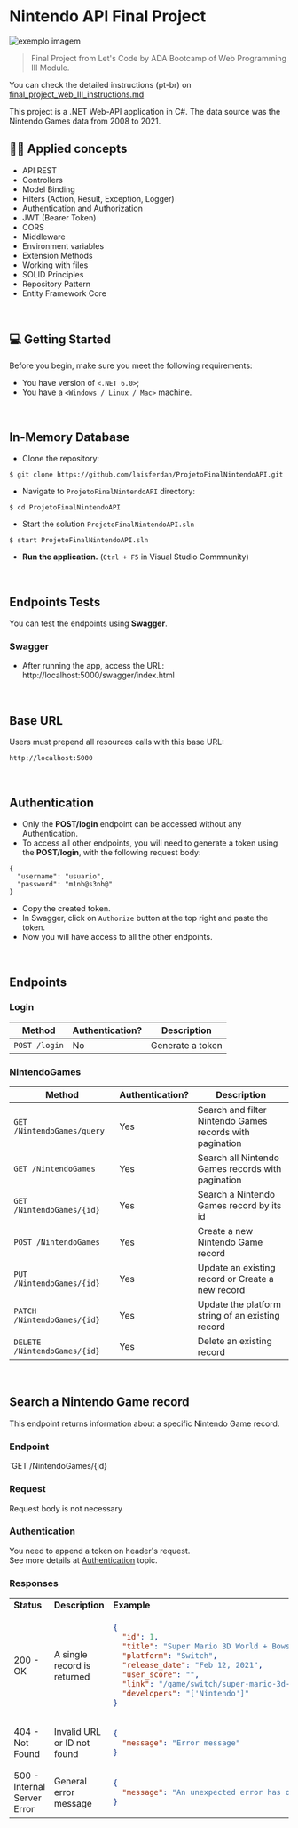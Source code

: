 # Nintendo API Final Project

<img src="https://upload.wikimedia.org/wikipedia/commons/thumb/0/0d/Nintendo.svg/1200px-Nintendo.svg.png" alt="exemplo imagem">

> Final Project from Let's Code by ADA Bootcamp of Web Programming III Module.

You can check the detailed instructions (pt-br) on [final_project_web_III_instructions.md](https://github.com/laisferdan/ProjetoFinalNintendoAPI/blob/master/final_project_web_III_instructions.md)

This project is a .NET Web-API application in C#. The data source was the Nintendo Games data from 2008 to 2021.
<br/>

## 👩‍💻 Applied concepts
* API REST
* Controllers
* Model Binding
* Filters (Action, Result, Exception, Logger)
* Authentication and Authorization
* JWT (Bearer Token)
* CORS
* Middleware
* Environment variables
* Extension Methods
* Working with files
* SOLID Principles
* Repository Pattern
* Entity Framework Core

<br/>

## 💻 Getting Started
Before you begin, make sure you meet the following requirements:
* You have version of `<.NET 6.0>`;
* You have a `<Windows / Linux / Mac>` machine.

<br/>

## In-Memory Database

- Clone the repository:

```
$ git clone https://github.com/laisferdan/ProjetoFinalNintendoAPI.git
```

* Navigate to `ProjetoFinalNintendoAPI` directory:

```
$ cd ProjetoFinalNintendoAPI
```

- Start the solution `ProjetoFinalNintendoAPI.sln`

```
$ start ProjetoFinalNintendoAPI.sln
```

* **Run the application.** (`Ctrl + F5` in Visual Studio Commnunity)

<br/>

## Endpoints Tests

You can test the endpoints using **Swagger**.

### Swagger

* After running the app, access the URL: http://localhost:5000/swagger/index.html

<br/>

## Base URL
Users must prepend all resources calls with this base URL:

```
http://localhost:5000
```

<br/>

## Authentication
* Only the <strong>POST/login</strong> endpoint can be accessed without any Authentication.
* To access all other endpoints, you will need to generate a token using the <strong>POST/login</strong>, with the following request body:
```
{
  "username": "usuario",
  "password": "m1nh@s3nh@"
}
```
* Copy the created token.
* In Swagger, click on `Authorize` button at the top right and paste the token.
* Now you will have access to all the other endpoints.

<br/>

## Endpoints
### Login
| **Method**    | **Authentication?** | **Description**  |
| ------------- | ------------------- | ---------------- |
| `POST /login` | No                  | Generate a token |

### NintendoGames
|    **Method**                | **Authentication?**    |                      **Description**                     |
| ---------------------------- | ---------------------- | -------------------------------------------------------- |
| `GET /NintendoGames/query`   | Yes                    | Search and filter Nintendo Games records with pagination |
| `GET /NintendoGames`         | Yes                    | Search all Nintendo Games records with pagination        |
| `GET /NintendoGames/{id} `   | Yes                    | Search a Nintendo Games record by its id                 |
| `POST /NintendoGames`        | Yes                    | Create a new Nintendo Game record                        |
| `PUT /NintendoGames/{id} `   | Yes                    | Update an existing record or Create a new record         |
| `PATCH /NintendoGames/{id} ` | Yes                    | Update the platform string of an existing record         |
| `DELETE /NintendoGames/{id} `| Yes                    | Delete an existing record                                |

<br />

## Search a Nintendo Game record
This endpoint returns information about a specific Nintendo Game record.

### Endpoint
`GET /NintendoGames/{id}

### Request
Request body is not necessary

### Authentication <a name="Authentication"></a>
You need to append a token on header's request. <br/>
See more details at [Authentication](#Authentication) topic.

### Responses
<table>
  <tr>
    <td> <strong>Status</strong> </td>
    <td> <strong>Description</strong> </td>
    <td> <strong>Example</strong> </td>
  </tr>
  <tr>
    <td> 200 - OK </td>
    <td> A single record is returned </td>
    <td>

```json
{
  "id": 1,
  "title": "Super Mario 3D World + Bowser's Fury",
  "platform": "Switch",
  "release_date": "Feb 12, 2021",
  "user_score": "",
  "link": "/game/switch/super-mario-3d-world-+-bowsers-fury",
  "developers": "['Nintendo']"
}
```

</td>
  </tr>
<tr>
<td> 404 - Not Found </td>
<td> Invalid URL or ID not found </td>
<td>

```json
{
  "message": "Error message"
}
```

<tr>
<td> 500 - Internal Server Error </td>
<td> General error message </td>
<td>

```json
{
  "message": "An unexpected error has occurred!"
}
```

</td>
</tr>

</td>
</tr>
</table>

<br />
</table>
